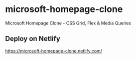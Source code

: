 # microsoft-homepage-clone

Microsoft Homepage Clone - CSS Grid, Flex & Media Queries

## Deploy on Netlify

https://microsoft-homepage-clone.netlify.com/

